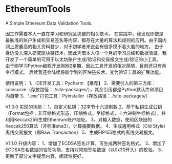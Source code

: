# EthereumTools
A Simple Ethereum Data Validation Tools.

因工作需要本人一直在学习和研究区块链的相关技术。
在实践中，我发现即使是最肤浅的账户生成和交易签名等内容，都存在大量的算法和规则的应用。由于国内网上质量高的相关资料甚少，对于初学者来说会有很多摸不着头脑的地方。
由于身边没人深入研究区块链技术，因此凭借本人仅一个月的学习总结和数据验证，我开发了一个简单的可用于以太坊账户生成/验证和交易报文生成/验证的小工具。
由于刚学习Python编程开发刚刚2星期，因此工具开发的相对简陋，目前还只有命令行模式。
后续我还会陆续将新学到的区块链技术，变为验证工具的扩展功能。

使用说明：
1、IDE开发工具：Pycharm 【推荐】
2、需要引入的第三方库：coincurve（存放路径：./site-packages/），其余引用都是Python默认库和项目内自带
3、".exe"打包工具：Pyinstaller（存放路径：./site-packages/）

V1.0.0 实现的功能：
1、自定义私钥：32字节十六进制数
2、基于私钥生成公钥（Format包括：非压缩格式形态、压缩格式，坐标格式，十六进制坐标格式），并利用Keccak256生成Ethereum账户地址。
3、对输入数据，使用区块链的Keccak256算法（非标准sha3），计算摘要数据。
4、生成通用格式（Old Style）离线交易报文（即Raw Transaction）
5、生成EIP155格式的离线交易报文。

V1.1.0 升级内容：
1、增加了ECDSA签名计算，可生成两种签名格式。
2、增加了ECDSA签名数据的验签功能，支持对常规签名数据（以0x30开头）的校验。
3、更新了部分文字提示内容，阅读性更好。
